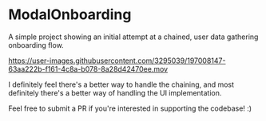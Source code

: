 # ModalOnboarding

A simple project showing an initial attempt at a chained, user data gathering onboarding flow.



https://user-images.githubusercontent.com/3295039/197008147-63aa222b-f161-4c8a-b078-8a28d42470ee.mov



I definitely feel there's a better way to handle the chaining, and most definitely there's a better way of handling the UI implementation.

Feel free to submit a PR if you're interested in supporting the codebase! :) 


